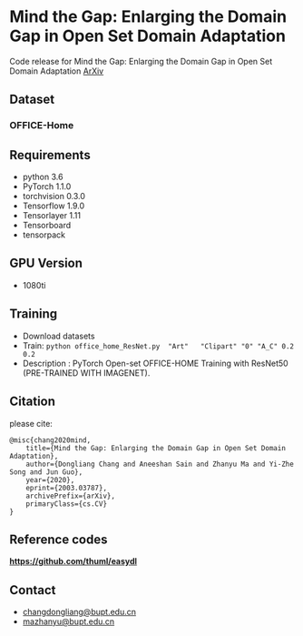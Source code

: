 # Mind the Gap: Enlarging the Domain Gap in Open Set Domain Adaptation

Code release for Mind the Gap: Enlarging the Domain Gap in Open Set Domain Adaptation [ArXiv](https://arxiv.org/abs/2003.03787 "ArXiv")

## Dataset
### OFFICE-Home

## Requirements

- python 3.6
- PyTorch 1.1.0
- torchvision 0.3.0
- Tensorflow 1.9.0 
- Tensorlayer 1.11
- Tensorboard 
- tensorpack

## GPU Version

- 1080ti

## Training

- Download datasets
- Train: `python office_home_ResNet.py  "Art"   "Clipart" "0" "A_C" 0.2 0.2`
- Description : PyTorch Open-set OFFICE-HOME Training with ResNet50 (PRE-TRAINED WITH IMAGENET).

## Citation
please cite:
```
@misc{chang2020mind,
    title={Mind the Gap: Enlarging the Domain Gap in Open Set Domain Adaptation},
    author={Dongliang Chang and Aneeshan Sain and Zhanyu Ma and Yi-Zhe Song and Jun Guo},
    year={2020},
    eprint={2003.03787},
    archivePrefix={arXiv},
    primaryClass={cs.CV}
}
```

## Reference codes
**https://github.com/thuml/easydl**

## Contact
- changdongliang@bupt.edu.cn
- mazhanyu@bupt.edu.cn
